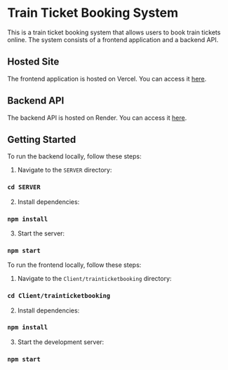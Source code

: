 # Train Ticket Booking System

This is a train ticket booking system that allows users to book train tickets online. The system consists of a frontend application and a backend API.

## Hosted Site

The frontend application is hosted on Vercel. You can access it [here](https://train-ticket-booking-application.vercel.app/).

## Backend API

The backend API is hosted on Render. You can access it [here](https://train-ticket-booking-application-1.onrender.com/).

## Getting Started

To run the backend locally, follow these steps:

1. Navigate to the `SERVER` directory:
### `cd SERVER`


2. Install dependencies:
### `npm install`

3. Start the server:
### `npm start`



To run the frontend locally, follow these steps:

1. Navigate to the `Client/trainticketbooking` directory:

### `cd Client/trainticketbooking`


2. Install dependencies:
### `npm install`



3. Start the development server:
### `npm start`


